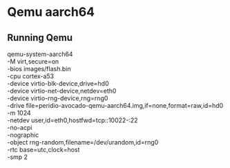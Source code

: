 # Qemu aarch64

## Running Qemu

qemu-system-aarch64 \
      -M virt,secure=on \
      -bios images/flash.bin \
      -cpu cortex-a53 \
      -device virtio-blk-device,drive=hd0 \
      -device virtio-net-device,netdev=eth0 \
      -device virtio-rng-device,rng=rng0 \
      -drive file=peridio-avocado-qemu-aarch64.img,if=none,format=raw,id=hd0 \
      -m 1024 \
      -netdev user,id=eth0,hostfwd=tcp::10022-:22 \
      -no-acpi \
      -nographic \
      -object rng-random,filename=/dev/urandom,id=rng0 \
      -rtc base=utc,clock=host \
      -smp 2
